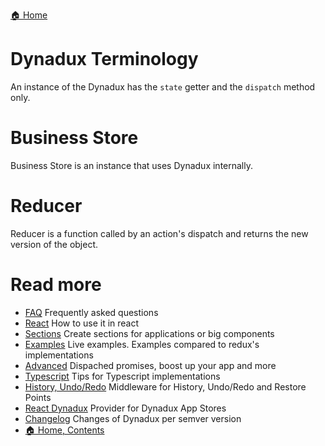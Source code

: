 [🏠 Home](../README.md)

# Dynadux Terminology

An instance of the Dynadux has the `state` getter and the `dispatch` method only.

# Business Store

Business Store is an instance that uses Dynadux internally.

# Reducer

Reducer is a function called by an action's dispatch and returns the new version of the object.

# Read more 

- [FAQ](./FAQ.md) Frequently asked questions
- [React](./React.md) How to use it in react
- [Sections](./API-Sections.md) Create sections for applications or big components
- [Examples](./Examples.md) Live examples. Examples compared to redux's implementations
- [Advanced](./Advanced.md) Dispached promises, boost up your app and more
- [Typescript](./doc/Typescript.md) Tips for Typescript implementations
- [History, Undo/Redo](https://github.com/aneldev/dynadux-history-middleware) Middleware for History, Undo/Redo and Restore Points
- [React Dynadux](https://github.com/aneldev/react-dynadux) Provider for Dynadux App Stores
- [Changelog](./Changelog.md) Changes of Dynadux per semver version
- [🏠 Home, Contents](../README.md#table-of-contents)
